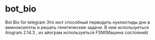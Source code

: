 # bot_bio
Bot Bio for telegram 
Это юот способный перводить нуклеотиды днк в аминоксилоты и решать генетические задачи.
В нем используеться Aiogram 2.14.3 , из  айограм используеться FSM(Машина состояний)
